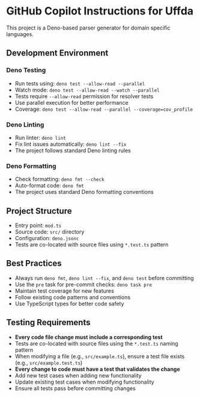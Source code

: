 # GitHub Copilot Instructions for Uffda

This project is a Deno-based parser generator for domain specific languages.

## Development Environment

### Deno Testing

- Run tests using: `deno test --allow-read --parallel`
- Watch mode: `deno test --allow-read --watch --parallel`
- Tests require `--allow-read` permission for resolver tests
- Use parallel execution for better performance
- Coverage: `deno test --allow-read --parallel --coverage=cov_profile`

### Deno Linting

- Run linter: `deno lint`
- Fix lint issues automatically: `deno lint --fix`
- The project follows standard Deno linting rules

### Deno Formatting

- Check formatting: `deno fmt --check`
- Auto-format code: `deno fmt`
- The project uses standard Deno formatting conventions

## Project Structure

- Entry point: `mod.ts`
- Source code: `src/` directory
- Configuration: `deno.jsonc`
- Tests are co-located with source files using `*.test.ts` pattern

## Best Practices

- Always run `deno fmt`, `deno lint --fix`, and `deno test` before committing
- Use the `pre` task for pre-commit checks: `deno task pre`
- Maintain test coverage for new features
- Follow existing code patterns and conventions
- Use TypeScript types for better code safety

## Testing Requirements

- **Every code file change must include a corresponding test**
- Tests are co-located with source files using the `*.test.ts` naming pattern
- When modifying a file (e.g., `src/example.ts`), ensure a test file exists (e.g., `src/example.test.ts`)
- **Every change to code must have a test that validates the change**
- Add new test cases when adding new functionality
- Update existing test cases when modifying functionality
- Ensure all tests pass before committing changes
